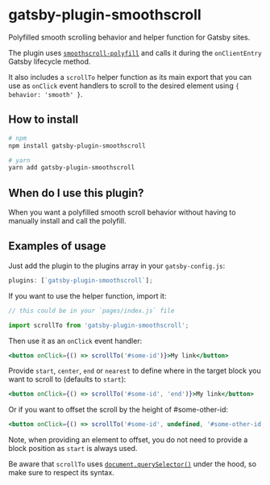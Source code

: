 # gatsby-plugin-smoothscroll

Polyfilled smooth scrolling behavior and helper function for Gatsby sites.

The plugin uses [`smoothscroll-polyfill`](https://www.npmjs.com/package/smoothscroll-polyfill) and calls it during the `onClientEntry` Gatsby lifecycle method.

It also includes a `scrollTo` helper function as its main export that you can use as `onClick` event handlers to scroll to the desired element using `{ behavior: 'smooth' }`.

## How to install

```bash
# npm
npm install gatsby-plugin-smoothscroll

# yarn
yarn add gatsby-plugin-smoothscroll
```

## When do I use this plugin?

When you want a polyfilled smooth scroll behavior without having to manually install and call the polyfill.

## Examples of usage

Just add the plugin to the plugins array in your `gatsby-config.js`:

```js
plugins: [`gatsby-plugin-smoothscroll`];
```

If you want to use the helper function, import it:

```js
// this could be in your `pages/index.js` file

import scrollTo from 'gatsby-plugin-smoothscroll';
```

Then use it as an `onClick` event handler:

```jsx
<button onClick={() => scrollTo('#some-id')}>My link</button>
```

Provide `start`, `center`, `end` or `nearest` to define where in the target block you want to scroll to (defaults to `start`):

```jsx
<button onClick={() => scrollTo('#some-id', 'end')}>My link</button>
```

Or if you want to offset the scroll by the height of #some-other-id:
```jsx
<button onClick={() => scrollTo('#some-id', undefined, '#some-other-id',)})}>My link</button>
```

Note, when providing an element to offset, you do not need to provide a block position as `start` is always used.

Be aware that `scrollTo` uses [`document.querySelector()`](https://developer.mozilla.org/en-US/docs/Web/API/Document/querySelector) under the hood, so make sure to respect its syntax.

